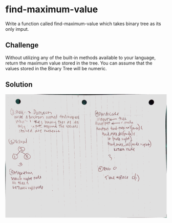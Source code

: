 # find-maximum-value
Write a function called find-maximum-value which takes binary tree as its only imput. 

## Challenge
Without utilizing any of the built-in methods available to your language, return the maximum value stored in the tree. You can assume that the values stored in the Binary Tree will be numeric.

## Solution
![Getting Started](../../assets/find-maximum-value.jpg)